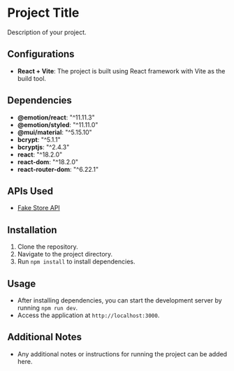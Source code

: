 # Project Title

Description of your project.

## Configurations

- **React + Vite**: The project is built using React framework with Vite as the build tool.
  
## Dependencies

- **@emotion/react**: "^11.11.3"
- **@emotion/styled**: "^11.11.0"
- **@mui/material**: "^5.15.10"
- **bcrypt**: "^5.1.1"
- **bcryptjs**: "^2.4.3"
- **react**: "^18.2.0"
- **react-dom**: "^18.2.0"
- **react-router-dom**: "^6.22.1"

## APIs Used

- [Fake Store API](https://fakestoreapi.com/products)

## Installation

1. Clone the repository.
2. Navigate to the project directory.
3. Run `npm install` to install dependencies.

## Usage

- After installing dependencies, you can start the development server by running `npm run dev`.
- Access the application at `http://localhost:3000`.

## Additional Notes

- Any additional notes or instructions for running the project can be added here.

